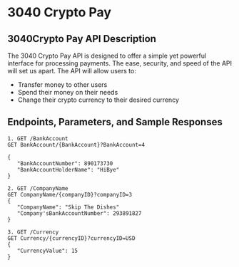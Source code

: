 # 3040 Crypto Pay

## 3040Crypto Pay API Description
The 3040 Crypto Pay API is designed to offer a simple yet powerful interface for processing payments. The ease, security, and speed of the API will set us apart. The API will allow users to:  
- Transfer money to other users
- Spend their money on their needs
- Change their crypto currency to their desired currency


## Endpoints, Parameters, and Sample Responses
```
1. GET /BankAccount
GET BankAccount/{BankAccount}?BankAccount=4

{
   "BankAccountNumber": 890173730
   "BankAccountHolderName": "HiBye"
}
```
```
2. GET /CompanyName
GET CompanyName/{companyID}?companyID=3
{
   "CompanyName": "Skip The Dishes"
   "Company'sBankAccountNumber": 293891827
}
```
```
3. GET /Currency
GET Currency/{currencyID}?currencyID=USD
{
   "CurrencyValue": 15 
}
```